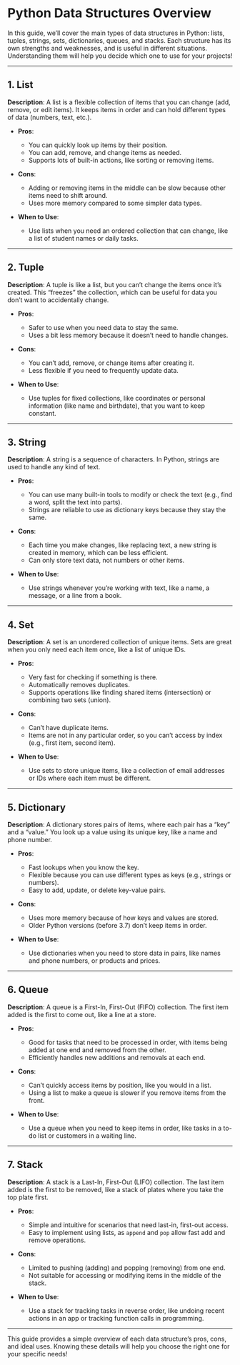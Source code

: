 # Python Data Structures Overview

In this guide, we’ll cover the main types of data structures in Python: lists, tuples, strings, sets, dictionaries, queues, and stacks. Each structure has its own strengths and weaknesses, and is useful in different situations. Understanding them will help you decide which one to use for your projects!

---

## 1. List

**Description**: A list is a flexible collection of items that you can change (add, remove, or edit items). It keeps items in order and can hold different types of data (numbers, text, etc.).

- **Pros**:
  - You can quickly look up items by their position.
  - You can add, remove, and change items as needed.
  - Supports lots of built-in actions, like sorting or removing items.

- **Cons**:
  - Adding or removing items in the middle can be slow because other items need to shift around.
  - Uses more memory compared to some simpler data types.

- **When to Use**:
  - Use lists when you need an ordered collection that can change, like a list of student names or daily tasks.

---

## 2. Tuple

**Description**: A tuple is like a list, but you can’t change the items once it’s created. This “freezes” the collection, which can be useful for data you don’t want to accidentally change.

- **Pros**:
  - Safer to use when you need data to stay the same.
  - Uses a bit less memory because it doesn’t need to handle changes.

- **Cons**:
  - You can’t add, remove, or change items after creating it.
  - Less flexible if you need to frequently update data.

- **When to Use**:
  - Use tuples for fixed collections, like coordinates or personal information (like name and birthdate), that you want to keep constant.

---

## 3. String

**Description**: A string is a sequence of characters. In Python, strings are used to handle any kind of text.

- **Pros**:
  - You can use many built-in tools to modify or check the text (e.g., find a word, split the text into parts).
  - Strings are reliable to use as dictionary keys because they stay the same.

- **Cons**:
  - Each time you make changes, like replacing text, a new string is created in memory, which can be less efficient.
  - Can only store text data, not numbers or other items.

- **When to Use**:
  - Use strings whenever you’re working with text, like a name, a message, or a line from a book.

---

## 4. Set

**Description**: A set is an unordered collection of unique items. Sets are great when you only need each item once, like a list of unique IDs.

- **Pros**:
  - Very fast for checking if something is there.
  - Automatically removes duplicates.
  - Supports operations like finding shared items (intersection) or combining two sets (union).

- **Cons**:
  - Can’t have duplicate items.
  - Items are not in any particular order, so you can’t access by index (e.g., first item, second item).

- **When to Use**:
  - Use sets to store unique items, like a collection of email addresses or IDs where each item must be different.

---

## 5. Dictionary

**Description**: A dictionary stores pairs of items, where each pair has a “key” and a “value.” You look up a value using its unique key, like a name and phone number.

- **Pros**:
  - Fast lookups when you know the key.
  - Flexible because you can use different types as keys (e.g., strings or numbers).
  - Easy to add, update, or delete key-value pairs.

- **Cons**:
  - Uses more memory because of how keys and values are stored.
  - Older Python versions (before 3.7) don’t keep items in order.

- **When to Use**:
  - Use dictionaries when you need to store data in pairs, like names and phone numbers, or products and prices.

---

## 6. Queue

**Description**: A queue is a First-In, First-Out (FIFO) collection. The first item added is the first to come out, like a line at a store.

- **Pros**:
  - Good for tasks that need to be processed in order, with items being added at one end and removed from the other.
  - Efficiently handles new additions and removals at each end.

- **Cons**:
  - Can’t quickly access items by position, like you would in a list.
  - Using a list to make a queue is slower if you remove items from the front.

- **When to Use**:
  - Use a queue when you need to keep items in order, like tasks in a to-do list or customers in a waiting line.

---

## 7. Stack

**Description**: A stack is a Last-In, First-Out (LIFO) collection. The last item added is the first to be removed, like a stack of plates where you take the top plate first.

- **Pros**:
  - Simple and intuitive for scenarios that need last-in, first-out access.
  - Easy to implement using lists, as `append` and `pop` allow fast add and remove operations.

- **Cons**:
  - Limited to pushing (adding) and popping (removing) from one end.
  - Not suitable for accessing or modifying items in the middle of the stack.

- **When to Use**:
  - Use a stack for tracking tasks in reverse order, like undoing recent actions in an app or tracking function calls in programming.

---

This guide provides a simple overview of each data structure’s pros, cons, and ideal uses. Knowing these details will help you choose the right one for your specific needs!